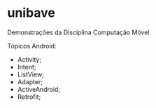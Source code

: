 # unibave
Demonstrações da Disciplina Computação Móvel

Tópicos Android:
- Activity;
- Intent;
- ListView;
- Adapter;
- ActiveAndroid;
- Retrofit;
